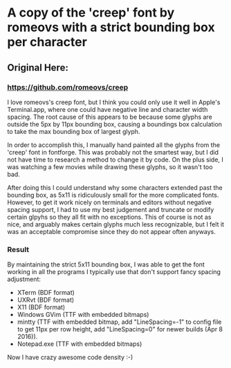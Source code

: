 # A copy of the 'creep' font by romeovs with a strict bounding box per character
## Original Here:
### https://github.com/romeovs/creep

I love romeovs's creep font, but I think you could only use it well in Apple's Terminal.app,
where one could have negative line and character width spacing. The root cause of this appears to 
be because some glyphs are outside the 5px by 11px bounding box, causing a boundings box calculation to take the max bounding 
box of largest glyph.

In order to accomplish this, I manually hand painted all the glyphs from the 'creep' font in fontforge.
This was probably not the smartest way, but I did not have time to research a method to change it by code.
On the plus side, I was watching a few movies while drawing these glyphs, so it wasn't too bad.

After doing this I could understand why some characters extended past the bounding box, as 5x11 is ridiculously small
for the more complicated fonts. However, to get it work nicely on terminals and editors without negative spacing support,
I had to use my best judgement and truncate or modify certain glpyhs so they all fit with no exceptions. This of course
is not as nice, and arguably makes certain glyphs much less recognizable, but I felt it was an acceptable compromise since
they do not appear often anyways.

### Result

By maintaining the strict 5x11 bounding box, I was able to get the font working in all the programs I typically use that don't support fancy spacing adjustment:
* XTerm (BDF format)
* UXRvt (BDF format)
* X11 (BDF format)
* Windows GVim (TTF with embedded bitmaps)
* mintty (TTF with embedded bitmap, add "LineSpacing=-1" to config file to get 11px per row height, add "LineSpacing=0" for newer builds (Apr 8 2016)).
* Notepad.exe (TTF with embedded bitmaps)

Now I have crazy awesome code density :-)
